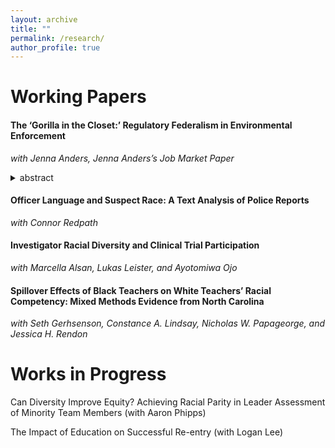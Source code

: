 ```yaml
---
layout: archive
title: ""
permalink: /research/
author_profile: true
---
```


Working Papers
======

#### The ‘Gorilla in the Closet:’ Regulatory Federalism in Environmental Enforcement
  *with Jenna Anders, Jenna Anders’s Job Market Paper*
    <details>
      <summary>abstract</summary>
      Will be posted soon.
    </details>

#### Officer Language and Suspect Race: A Text Analysis of Police Reports
  *with Connor Redpath*

#### Investigator Racial Diversity and Clinical Trial Participation
  *with Marcella Alsan, Lukas Leister, and Ayotomiwa Ojo*

#### Spillover Effects of Black Teachers on White Teachers’ Racial Competency: Mixed Methods Evidence from North Carolina
  *with Seth Gerhsenson, Constance A. Lindsay, Nicholas W. Papageorge, and Jessica H. Rendon*


Works in Progress
======

Can Diversity Improve Equity? Achieving Racial Parity in Leader Assessment of Minority Team Members (with Aaron Phipps)

The Impact of Education on Successful Re-entry (with Logan Lee)
